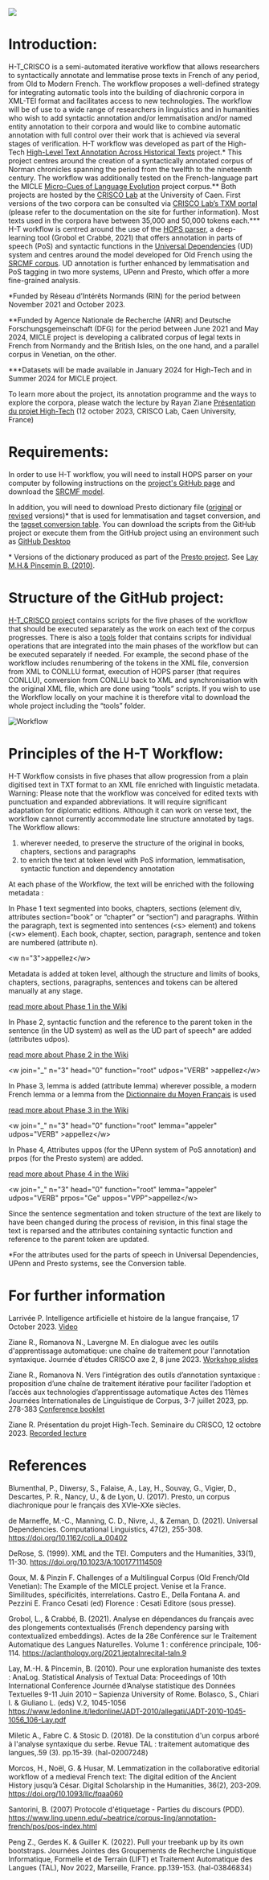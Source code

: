 ![](https://github.com/RZiane/HT_CRISCO/blob/main/img/logo-HT2.png)
# Introduction:
H-T_CRISCO is a semi-automated iterative workflow that allows researchers to syntactically annotate and lemmatise prose texts in French of any period, from Old to Modern French. The workflow proposes a well-defined strategy for integrating automatic tools into the building of diachronic corpora in XML-TEI format and facilitates access to new technologies. The workflow will be of use to a wide range of researchers in linguistics and in humanities who wish to add syntactic annotation and/or lemmatisation and/or named entity annotation to their corpora and would like to combine automatic annotation with full control over their work that is achieved via several stages of verification. 
H-T workflow was developed as part of the High-Tech [High-Level Text Annotation Across Historical Texts](https://crisco.unicaen.fr/recherche/projet-rin-high-tech-1089578.kjsp?RH=1531402918899) project.\* This project centres around the creation of a syntactically annotated corpus of Norman chronicles spanning the period from the twelfth to the nineteenth century. The workflow was additionally tested on the French-language part the MICLE [Micro-Cues of Language Evolution](https://www.unicaen.fr/projet_de_recherche/micle/) project corpus.\*\* Both projects are hosted by the [CRISCO Lab](http://crisco.unicaen.fr/accueil-crisco-863157.kjsp) at the University of Caen. First versions of the two corpora can be consulted via [CRISCO Lab’s TXM portal](https://txm-crisco.huma-num.fr/txm/) (please refer to the documentation on the site for further information). Most texts used in the corpora have between 35,000 and 50,000 tokens each.\*\*\* 
H-T workflow is centred around the use of the [HOPS parser](https://github.com/hopsparser/hopsparser), a deep-learning tool (Grobol et Crabbé, 2021) that offers annotation in parts of speech (PoS) and syntactic functions in the [Universal Dependencies](https://universaldependencies.org/) (UD) system and centres around the model developed for Old French using the [SRCMF corpus](https://universal.grew.fr/?corpus=UD_Old_French-SRCMF@2.12). UD annotation is further enhanced by lemmatisation and PoS tagging in two more systems, UPenn and Presto, which offer a more fine-grained analysis.

\*Funded by Réseau d’Intérêts Normands (RIN) for the period between November 2021 and October 2023.

\*\*Funded by Agence Nationale de Recherche (ANR) and Deutsche Forschungsgemeinschaft (DFG) for the period between June 2021 and May 2024, MICLE project is developing a calibrated corpus of legal texts in French from Normandy and the British Isles, on the one hand, and a parallel corpus in Venetian, on the other.

\*\*\*Datasets will be made available in January 2024 for High-Tech and in Summer 2024 for MICLE project.

To learn more about the project, its annotation programme and the ways to explore the corpora, please watch the lecture by Rayan Ziane [Présentation du projet High-Tech](https://www.canal-u.tv/chaines/la-forge-numerique/presentation-du-projet-high-tech) (12 october 2023, CRISCO Lab, Caen University, France)

# Requirements:
In order to use H-T workflow, you will need to install HOPS parser on your computer by following instructions on the [project's GitHub page](https://github.com/hopsparser/hopsparser) and download the [SRCMF model](https://zenodo.org/record/6542539).

In addition, you will need to download Presto dictionary file ([original](https://unicloud.unicaen.fr/index.php/s/NSkPrcaZ3Rx2t9P) or [revised](https://unicloud.unicaen.fr/index.php/s/YgfYJenQMKD8bEC) versions)\* that is used for lemmatisation and tagset conversion, and the [tagset conversion table](https://unicloud.unicaen.fr/index.php/s/CAdFCbGgGKFHrai). You can download the scripts from the GitHub project or execute them from the GitHub project using an environment such as [GitHub Desktop](https://desktop.github.com/)

\* Versions of the dictionary produced as part of the [Presto project](http://presto.ens-lyon.fr/). See [Lay M.H.& Pincemin B. (2010)](https://www.ledonline.it/ledonline/JADT-2010/allegati/JADT-2010-1045-1056_106-Lay.pdf).

# Structure of the GitHub project:
[H-T_CRISCO project](https://github.com/RZiane/HT_CRISCO/tree/main/workflow_HT) contains scripts for the five phases of the workflow that should be executed separately as the work on each text of the corpus progresses.
There is also a [tools](https://github.com/RZiane/HT_CRISCO/tree/main/workflow_HT/tools) folder that contains scripts for individual operations that are integrated into the main phases of the workflow but can be executed separately if needed. For example, the second phase of the workflow includes renumbering of the tokens in the XML file, conversion from XML to CONLLU format, execution of HOPS parser (that requires CONLLU), conversion from CONLLU back to XML and synchronisation with the original XML file, which are done using “tools” scripts.
If you wish to use the Workflow locally on your machine it is therefore vital to download the whole project including the “tools” folder.

![Workflow](img/HT_workflow.png)

# Principles of the H-T Workflow:
H-T Workflow consists in five phases that allow progression from a plain digitised text in TXT format to an XML file enriched with linguistic metadata.
Warning: Please note that the workflow was conceived for edited texts with punctuation and expanded abbreviations. It will require significant adaptation for diplomatic editions. Although it can work on verse text, the workflow cannot currently accommodate line structure annotated by <l> tags.
The Workflow allows:
1. wherever needed, to preserve the structure of the original in books, chapters, sections and paragraphs
2. to enrich the text at token level with PoS information, lemmatisation, syntactic function and dependency annotation

At each phase of the Workflow, the text will be enriched with the following metadata :

In Phase 1 text segmented into books, chapters, sections (element div, attributes section=“book” or “chapter” or “section”) and paragraphs. Within the paragraph, text is segmented into sentences (\<s> element) and tokens (\<w> element). Each book, chapter, section, paragraph, sentence and token are numbered (attribute n).

\<w n="3">appellez\</w>


Metadata is added at token level, although the structure and limits of books, chapters, sections, paragraphs, sentences and tokens can be altered manually at any stage.

[read more about Phase 1 in the Wiki](https://github.com/RZiane/HT_CRISCO/wiki/Phase-1:-Sentence-Segmentation-and-Tokenisation)


In Phase 2, syntactic function and the reference to the parent token in the sentence (in the UD system) as well as the UD part of speech* are added (attributes udpos). 

[read more about Phase 2 in the Wiki](https://github.com/RZiane/HT_CRISCO/wiki/Phase-2:-PoS-tagging-and-sentence-parsing-using-HOPS-parser)

\<w join="_" n="3" head="0" function="root" udpos="VERB" >appellez\</w>


In Phase 3, lemma is added (attribute lemma) wherever possible, a modern French lemma or a lemma from the [Dictionnaire du Moyen Français](http://zeus.atilf.fr/dmf/) is used

[read more about Phase 3 in the Wiki](https://github.com/RZiane/HT_CRISCO/wiki/Phase-3:-Lemmatisation-Presto-dictionary)

\<w join="_" n="3" head="0" function="root" lemma="appeler" udpos="VERB" >appellez\</w>


In Phase 4, Attributes uppos (for the UPenn system of PoS annotation) and prpos (for the Presto system) are added.

[read more about Phase 4 in the Wiki](https://github.com/RZiane/HT_CRISCO/wiki/Phase-4:-Tagset-conversion-UPenn,-Presto)

\<w join="_" n="3" head="0" function="root" lemma="appeler" udpos="VERB" prpos="Ge" uppos="VPP">appellez\</w>


Since the sentence segmentation and token structure of the text are likely to have been changed during the process of revision, in this final stage the text is reparsed and the attributes containing syntactic function and reference to the parent token are updated.


*For the attributes used for the parts of speech in Universal Dependencies, UPenn and Presto systems, see the Conversion table. 

# For further information

Larrivée P. Intelligence artificielle et histoire de la langue française, 17 October 2023. [Video](https://www.canal-u.tv/chaines/la-forge-numerique/intelligence-artificielle-et-histoire-de-la-langue-francaise)

Ziane R., Romanova N., Lavergne M. En dialogue avec les outils d'apprentissage automatique: une chaîne de traitement pour l'annotation syntaxique. Journée d'études CRISCO axe 2, 8 june 2023. [Workshop slides](https://crisco.unicaen.fr/wp-content/uploads/sites/43/2023/07/Journee-CRISCO_8.6.23-Ziane-Romanova-Lavergne.pdf)

Ziane R., Romanova N. Vers l’intégration des outils d’annotation syntaxique : proposition d’une chaîne de traitement itérative pour faciliter l’adoption et l’accès aux technologies d’apprentissage automatique Actes des 11èmes Journées Internationales de Linguistique de Corpus, 3-7 juillet 2023, pp. 278-383 [Conference booklet](https://jlc2023.sciencesconf.org/data/pages/abstracts_JLC_2024.pdf)

Ziane R. Présentation du projet High-Tech. Seminaire du CRISCO, 12 octobre 2023. [Recorded lecture](https://www.canal-u.tv/chaines/la-forge-numerique/presentation-du-projet-high-tech)

# References

Blumenthal, P., Diwersy, S., Falaise, A., Lay, H., Souvay, G., Vigier, D., Descartes, P. R., Nancy, U., & de Lyon, U. (2017). Presto, un corpus diachronique pour le français des XVIe-XXe siècles.

de Marneffe, M.-C., Manning, C. D., Nivre, J., & Zeman, D. (2021). Universal Dependencies. Computational Linguistics, 47(2), 255-308. https://doi.org/10.1162/coli_a_00402

DeRose, S. (1999). XML and the TEI. Computers and the Humanities, 33(1), 11-30. https://doi.org/10.1023/A:1001771114509

Goux, M. & Pinzin F. Challenges of a Multilingual Corpus (Old French/Old Venetian): The Example of the MICLE project. Venise et la France. Similitudes, spécificités, interrelations. Castro E., Della Fontana A. and 
Pezzini E. Franco Cesati (ed) Florence : Cesati Editore (sous presse).

Grobol, L., & Crabbé, B. (2021). Analyse en dépendances du français avec des plongements contextualisés (French dependency parsing with contextualized embeddings). Actes de la 28e Conférence sur le Traitement Automatique des Langues Naturelles. Volume 1 : conférence principale, 106-114. https://aclanthology.org/2021.jeptalnrecital-taln.9

Lay, M.-H. & Pincemin, B. (2010). Pour une exploration humaniste des textes : AnaLog. Statistical Analysis of Textual Data: Proceedings of 10th International Conference Journée d’Analyse statistique des Données Textuelles 9-11 Juin 2010 – Sapienza University of Rome. Bolasco, S., Chiari I. & Giuliano L. (eds) V.2, 1045-1056 https://www.ledonline.it/ledonline/JADT-2010/allegati/JADT-2010-1045-1056_106-Lay.pdf

Miletic A., Fabre C. & Stosic D. (2018). De la constitution d'un corpus arboré à l'analyse syntaxique du serbe. Revue TAL : traitement automatique des langues,.59 (3). pp.15-39. ⟨hal-02007248⟩

Morcos, H., Noël, G. & Husar, M. Lemmatization in the collaborative editorial workflow of a medieval French text: The digital edition of the Ancient History jusqu’à César. Digital Scholarship in the Humanities, 36(2), 203-209. https://doi.org/10.1093/llc/fqaa060

Santorini, B. (2007) Protocole d'étiquetage - Parties du discours (PDD).
https://www.ling.upenn.edu/~beatrice/corpus-ling/annotation-french/pos/pos-index.html

Peng Z., Gerdes K. & Guiller K. (2022). Pull your treebank up by its own bootstraps. Journées Jointes des Groupements de Recherche Linguistique Informatique, Formelle et de Terrain (LIFT) et Traitement Automatique des Langues (TAL), Nov 2022, Marseille, France. pp.139-153. ⟨hal-03846834⟩

